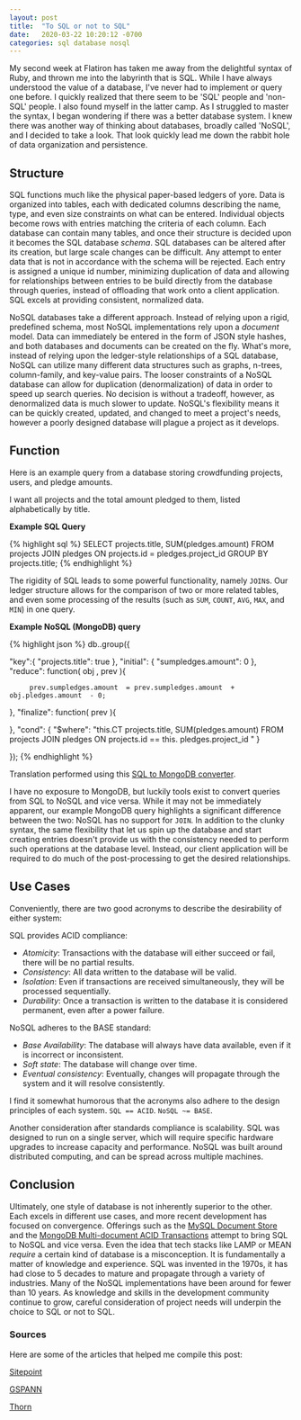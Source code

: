 ```yaml
---
layout: post
title:  "To SQL or not to SQL"
date:   2020-03-22 10:20:12 -0700
categories: sql database nosql
---
```


My second week at Flatiron has taken me away from the delightful syntax of Ruby, and thrown me into the labyrinth that is SQL.
While I have always understood the value of a database, I've never had to implement or query one before. I quickly realized that there seem to be 'SQL' people and 'non-SQL' people. I also found myself in the latter camp. As I struggled to master the syntax, I began wondering if there was a better database system. I knew there was another way of thinking about databases, broadly called 'NoSQL', and I decided to take a look. That look quickly lead me down the rabbit hole of data organization and persistence.

## Structure

SQL functions much like the physical paper-based ledgers of yore. Data is organized into tables, each with dedicated columns describing the name, type, and even size constraints on what can be entered. Individual objects become rows with entries matching the criteria of each column. Each database can contain many tables, and once their structure is decided upon it becomes the SQL database _schema_. SQL databases can be altered after its creation, but large scale changes can be difficult. Any attempt to enter data that is not in accordance with the schema will be rejected. Each entry is assigned a unique id number, minimizing duplication of data and allowing for relationships between entries to be build directly from the database through queries, instead of offloading that work onto a client application. SQL excels at providing consistent, normalized data.

NoSQL databases take a different approach. Instead of relying upon a rigid, predefined schema, most NoSQL implementations rely upon a _document_ model. Data can immediately be entered in the form of JSON style hashes, and both databases and documents can be created on the fly. What's more, instead of relying upon the ledger-style relationships of a SQL database, NoSQL can utilize many different data structures such as graphs, n-trees, column-family, and key-value pairs. The looser constraints of a NoSQL database can allow for duplication (denormalization) of data in order to speed up search queries. No decision is without a tradeoff, however, as denormalized data is much slower to update. NoSQL's flexibility means it can be quickly created, updated, and changed to meet a project's needs, however a poorly designed database will plague a project as it develops.

## Function

Here is an example query from a database storing crowdfunding projects, users, and pledge amounts.

I want all projects and the total amount pledged to them, listed alphabetically by title.

**Example SQL Query**

{% highlight sql %}
  SELECT projects.title, SUM(pledges.amount) 
  FROM projects 
  JOIN pledges ON projects.id = pledges.project_id 
  GROUP BY projects.title;
{% endhighlight %}

The rigidity of SQL leads to some powerful functionality, namely `JOIN`s. Our ledger structure allows for the comparison of two or more related tables, and even some processing of the results (such as `SUM`, `COUNT`, `AVG`, `MAX`, and `MIN`) in one query.

**Example NoSQL (MongoDB) query**

{% highlight json %}
db..group({

   "key":{
         "projects.title": true
   },
   "initial": {
         "sumpledges.amount": 0
   },
   "reduce": function( obj , prev ){

         prev.sumpledges.amount  = prev.sumpledges.amount  + obj.pledges.amount  - 0;

   },
   "finalize": function( prev ){

   },
   "cond": {
	"$where": "this.CT projects.title, SUM(pledges.amount) FROM projects JOIN pledges ON projects.id  == this. pledges.project_id "
   }

});
{% endhighlight %}

Translation performed using this [SQL to MongoDB converter](https://www.site24x7.com/tools/sql-to-mongodb.html).

I have no exposure to MongoDB, but luckily tools exist to convert queries from SQL to NoSQL and vice versa. While it may not be immediately apparent, our example MongoDB query highlights a significant difference between the two: NoSQL has no support for `JOIN`. In addition to the clunky syntax, the same flexibility that let us spin up the database and start creating entries doesn't provide us with the consistency needed to perform such operations at the database level. Instead, our client application will be required to do much of the post-processing to get the desired relationships.

## Use Cases

Conveniently, there are two good acronyms to describe the desirability of either system:

SQL provides ACID compliance:
- *Atomicity*: Transactions with the database will either succeed or fail, there will be no partial results.
- *Consistency*: All data written to the database will be valid.
- *Isolation*: Even if transactions are received simultaneously, they will be processed sequentially.
- *Durability*: Once a transaction is written to the database it is considered permanent, even after a power failure.

NoSQL adheres to the BASE standard:
- *Base Availability*: The database will always have data available, even if it is incorrect or inconsistent.
- *Soft state*: The database will change over time.
- *Eventual consistency*: Eventually, changes will propagate through the system and it will resolve consistently.

I find it somewhat humorous that the acronyms also adhere to the design principles of each system. `SQL == ACID`. `NoSQL ~= BASE`.

Another consideration after standards compliance is scalability. SQL was designed to run on a single server, which will require specific hardware upgrades to increase capacity and performance. NoSQL was built around distributed computing, and can be spread across multiple machines. 

## Conclusion

Ultimately, one style of database is not inherently superior to the other. Each excels in different use cases, and more recent development has focused on convergence. Offerings such as the [MySQL Document Store](https://www.mysql.com/products/enterprise/document_store.html) and the [MongoDB Multi-document ACID Transactions](https://www.mongodb.com/blog/post/mongodb-multi-document-acid-transactions-general-availability) attempt to bring SQL to NoSQL and vice versa. Even the idea that tech stacks like LAMP or MEAN _require_ a certain kind of database is a misconception. It is fundamentally a matter of knowledge and experience. SQL was invented in the 1970s, it has had close to 5 decades to mature and propagate through a variety of industries. Many of the NoSQL implementations have been around for fewer than 10 years. As knowledge and skills in the development community continue to grow, careful consideration of project needs will underpin the choice to SQL or not to SQL.


### Sources
Here are some of the articles that helped me compile this post:

[Sitepoint](https://www.sitepoint.com/sql-vs-nosql-differences/)

[GSPANN](https://www.gspann.com/resources/blogs/sql-vs-nosql-database)

[Thorn](https://www.thorntech.com/2019/03/sql-vs-nosql/)
